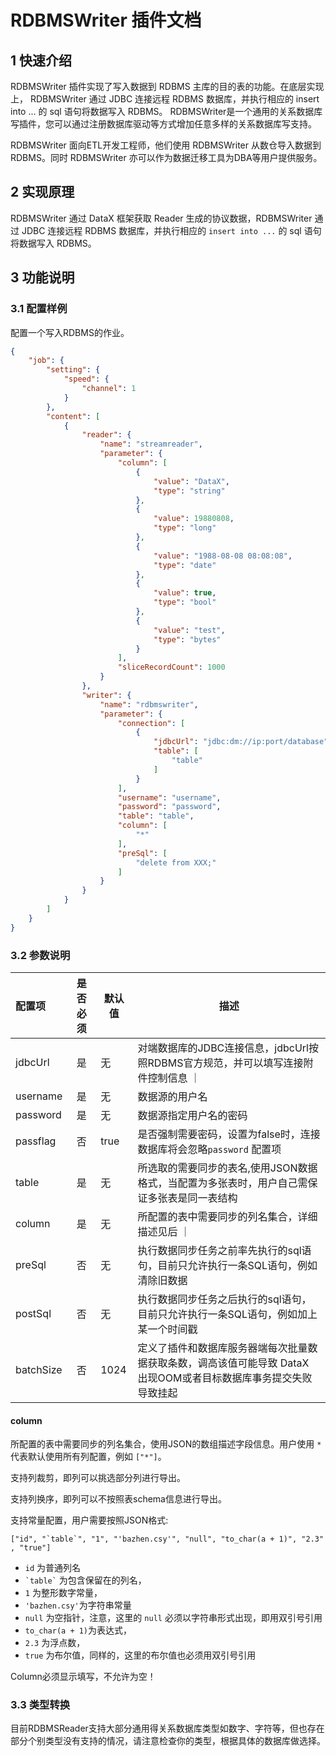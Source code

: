 # RDBMSWriter 插件文档

## 1 快速介绍

RDBMSWriter 插件实现了写入数据到 RDBMS 主库的目的表的功能。在底层实现上， RDBMSWriter 通过 JDBC 连接远程 RDBMS 数据库，并执行相应的 insert into ... 的 sql 语句将数据写入 RDBMS。 RDBMSWriter是一个通用的关系数据库写插件，您可以通过注册数据库驱动等方式增加任意多样的关系数据库写支持。

RDBMSWriter 面向ETL开发工程师，他们使用 RDBMSWriter 从数仓导入数据到 RDBMS。同时 RDBMSWriter 亦可以作为数据迁移工具为DBA等用户提供服务。

## 2 实现原理

RDBMSWriter 通过 DataX 框架获取 Reader 生成的协议数据，RDBMSWriter 通过 JDBC 连接远程 RDBMS 数据库，并执行相应的 `insert into ...` 的 sql 语句将数据写入 RDBMS。

## 3 功能说明

### 3.1 配置样例

配置一个写入RDBMS的作业。

```json
{
    "job": {
        "setting": {
            "speed": {
                "channel": 1
            }
        },
        "content": [
            {
                "reader": {
                    "name": "streamreader",
                    "parameter": {
                        "column": [
                            {
                                "value": "DataX",
                                "type": "string"
                            },
                            {
                                "value": 19880808,
                                "type": "long"
                            },
                            {
                                "value": "1988-08-08 08:08:08",
                                "type": "date"
                            },
                            {
                                "value": true,
                                "type": "bool"
                            },
                            {
                                "value": "test",
                                "type": "bytes"
                            }
                        ],
                        "sliceRecordCount": 1000
                    }
                },
                "writer": {
                    "name": "rdbmswriter",
                    "parameter": {
                        "connection": [
                            {
                                "jdbcUrl": "jdbc:dm://ip:port/database",
                                "table": [
                                    "table"
                                ]
                            }
                        ],
                        "username": "username",
                        "password": "password",
                        "table": "table",
                        "column": [
                            "*"
                        ],
                        "preSql": [
                            "delete from XXX;"
                        ]
                    }
                }
            }
        ]
    }
}
```

### 3.2 参数说明

| 配置项          | 是否必须 | 默认值 |         描述   |
| :-------------- | :------: | ------ |------------- |
| jdbcUrl         |    是    | 无     | 对端数据库的JDBC连接信息，jdbcUrl按照RDBMS官方规范，并可以填写连接附件控制信息 ｜
| username        |    是    | 无     | 数据源的用户名 |
| password        |    是    | 无     | 数据源指定用户名的密码 |
| passflag        |    否    | true   | 是否强制需要密码，设置为false时，连接数据库将会忽略`password` 配置项 |
| table           |    是    | 无     | 所选取的需要同步的表名,使用JSON数据格式，当配置为多张表时，用户自己需保证多张表是同一表结构 |
| column          |    是    | 无     |  所配置的表中需要同步的列名集合，详细描述见后 ｜
| preSql         |    否    | 无     | 执行数据同步任务之前率先执行的sql语句，目前只允许执行一条SQL语句，例如清除旧数据 |
| postSql        |   否      | 无    | 执行数据同步任务之后执行的sql语句，目前只允许执行一条SQL语句，例如加上某一个时间戳|
| batchSize       |    否    | 1024   | 定义了插件和数据库服务器端每次批量数据获取条数，调高该值可能导致 DataX 出现OOM或者目标数据库事务提交失败导致挂起 |

#### column

所配置的表中需要同步的列名集合，使用JSON的数组描述字段信息。用户使用 `*` 代表默认使用所有列配置，例如 `["*"]`。  
  
支持列裁剪，即列可以挑选部分列进行导出。

支持列换序，即列可以不按照表schema信息进行导出。

支持常量配置，用户需要按照JSON格式:

``["id", "`table`", "1", "'bazhen.csy'", "null", "to_char(a + 1)", "2.3" , "true"]``

- `id` 为普通列名
- `` `table` `` 为包含保留在的列名，
- `1` 为整形数字常量，
- `'bazhen.csy'`为字符串常量
- `null` 为空指针，注意，这里的 `null` 必须以字符串形式出现，即用双引号引用
- `to_char(a + 1)`为表达式，
- `2.3` 为浮点数，
- `true` 为布尔值，同样的，这里的布尔值也必须用双引号引用

Column必须显示填写，不允许为空！

### 3.3 类型转换

目前RDBMSReader支持大部分通用得关系数据库类型如数字、字符等，但也存在部分个别类型没有支持的情况，请注意检查你的类型，根据具体的数据库做选择。
